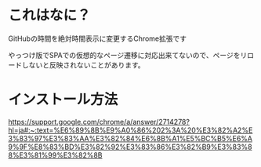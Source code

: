# これはなに？

GitHubの時間を絶対時間表示に変更するChrome拡張です

やっつけ版でSPAでの仮想的なページ遷移に対応出来てないので、ページをリロードしないと反映されないことがあります。

# インストール方法


https://support.google.com/chrome/a/answer/2714278?hl=ja#:~:text=%E6%89%8B%E9%A0%86%202%3A%20%E3%82%A2%E3%83%97%E3%83%AA%E3%82%84%E6%8B%A1%E5%BC%B5%E6%A9%9F%E8%83%BD%E3%82%92%E3%83%86%E3%82%B9%E3%83%88%E3%81%99%E3%82%8B
